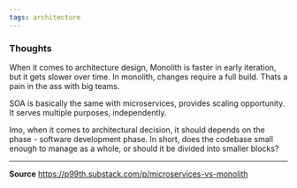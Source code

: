 ```yaml
---
tags: architecture
---
```


### Thoughts
When it comes to architecture design, Monolith is faster in early iteration, but it gets slower over time. In monolith, changes require a full build. Thats a pain in the ass with big teams. 

SOA is basically the same with microservices, provides scaling opportunity. It serves multiple purposes, independently.

Imo, when it comes to architectural decision, it should depends on the phase - software development phase. In short, does the codebase small enough to manage as a whole, or should it be divided into smaller blocks?

---

**Source**
https://p99th.substack.com/p/microservices-vs-monolith